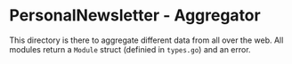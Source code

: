 # PersonalNewsletter - Aggregator 

This directory is there to aggregate different data from all over the web. All modules return a `Module` struct (definied in `types.go`) and an error. 

